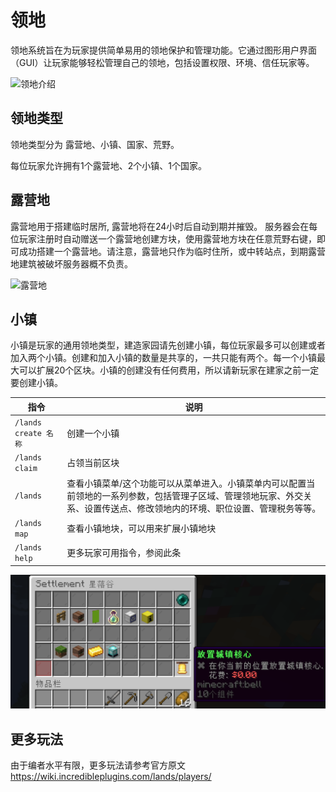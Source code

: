 # 领地

领地系统旨在为玩家提供简单易用的领地保护和管理功能。它通过图形用户界面（GUI）让玩家能够轻松管理自己的领地，包括设置权限、环境、信任玩家等。

![领地介绍](../../assets/lands1.png)

## 领地类型

领地类型分为 露营地、小镇、国家、荒野。

每位玩家允许拥有1个露营地、2个小镇、1个国家。

## 露营地

露营地用于搭建临时居所, 露营地将在24小时后自动到期并摧毁。
服务器会在每位玩家注册时自动赠送一个露营地创建方块，使用露营地方块在任意荒野右键，即可成功搭建一个露营地。请注意，露营地只作为临时住所，或中转站点，到期露营地建筑被破坏服务器概不负责。

![露营地](../../assets/lands2.png)

## 小镇

小镇是玩家的通用领地类型，建造家园请先创建小镇，每位玩家最多可以创建或者加入两个小镇。创建和加入小镇的数量是共享的，一共只能有两个。每一个小镇最大可以扩展20个区块。小镇的创建没有任何费用，所以请新玩家在建家之前一定要创建小镇。

| 指令 | 说明 |
|------|------|
| `/lands create 名称` | 创建一个小镇 |
| `/lands claim` | 占领当前区块 |
| `/lands ` | 查看小镇菜单/这个功能可以从菜单进入。小镇菜单内可以配置当前领地的一系列参数，包括管理子区域、管理领地玩家、外交关系、设置传送点、修改领地内的环境、职位设置、管理税务等等。 |
| `/lands map` | 查看小镇地块，可以用来扩展小镇地块 |
| `/lands help` | 更多玩家可用指令，参阅此条 |


![小镇](../../assets/lands3.png)

## 更多玩法

由于编者水平有限，更多玩法请参考官方原文
https://wiki.incredibleplugins.com/lands/players/